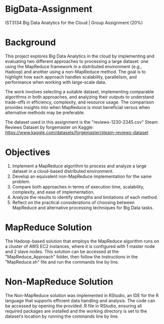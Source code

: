 # BigData-Assignment
IST3134 Big Data Analytics for the Cloud | Group Assignment (20%)

# Background
This project explores Big Data Analytics in the cloud by implementing and evaluating two different approaches to processing a large dataset: one using the MapReduce framework in a distributed environment (e.g., Hadoop) and another using a non-MapReduce method. The goal is to highlight how each approach handles scalability, parallelism, and performance when working with large-scale data.

The work involves selecting a suitable dataset, implementing comparable algorithms in both approaches, and analyzing their outputs to understand trade-offs in efficiency, complexity, and resource usage. The comparison provides insights into when MapReduce is most beneficial versus when alternative methods may be preferable.

The dataset used in this assignment is the "reviews-1230-2345.csv" Steam Reviews Dataset by forgemaster on Kaggle: https://www.kaggle.com/datasets/forgemaster/steam-reviews-dataset

# Objectives
1. Implement a MapReduce algorithm to process and analyze a large dataset in a cloud-based distributed environment.
2. Develop an equivalent non-MapReduce implementation for the same problem.
3. Compare both approaches in terms of execution time, scalability, complexity, and ease of implementation.
4. Analyze the results to identify strengths and limitations of each method.
5. Reflect on the practical considerations of choosing between MapReduce and alternative processing techniques for Big Data tasks.

# MapReduce Solution
The Hadoop-based solution that employs the MapReduce algorithm runs on a cluster of AWS EC2 instances, where it is configured with 1 master node and 2 slave nodes. This solution can be accessed at the "MapReduce_Approach" folder, then follow the instructions in the "MapReduce.sh" file and run the commands line by line.

# Non-MapReduce Solution
The Non-MapReduce solution was implemented in RStudio, an IDE for the R language that supports efficient data handling and analysis. The code can be accessed by opening the provided .R file in RStudio, ensuring all required packages are installed and the working directory is set to the dataset’s location by running the commands line by line.
